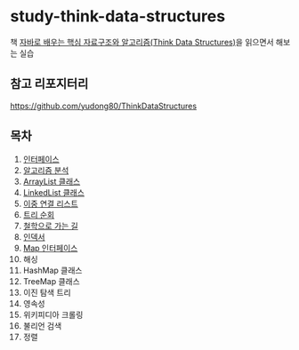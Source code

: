 # study-think-data-structures
책 [자바로 배우는 핵심 자료구조와 알고리즘(Think Data Structures)](https://ridibooks.com/v2/Detail?id=443000601)을 읽으면서 해보는 실습

## 참고 리포지터리
https://github.com/yudong80/ThinkDataStructures

## 목차
1. [인터페이스](docs/01-interface.md)
2. [알고리즘 분석](docs/02-analysis.md)
3. [ArrayList 클래스](docs/03-array_list.md)
4. [LinkedList 클래스](docs/04-linked_list.md)
5. [이중 연결 리스트](docs/05-doubly-linked-list.md)
6. [트리 순회](docs/06-tree-traversal.md)
7. [철학으로 가는 길](docs/07-getting-to-philosophy.md)
8. [인덱서](docs/08-indexer.md)
9. [Map 인터페이스](docs/09-interface_map.md)
10. 해싱
11. HashMap 클래스
12. TreeMap 클래스
13. 이진 탐색 트리
14. 영속성
15. 위키피디아 크롤링
16. 불리언 검색
17. 정렬